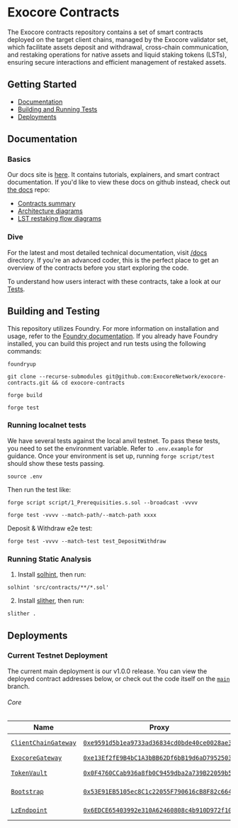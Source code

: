 # Exocore Contracts

The Exocore contracts repository contains a set of smart contracts deployed on the target client chains, managed by the Exocore validator set, which facilitate assets deposit and withdrawal, cross-chain communication, and restaking operations for native assets and liquid staking tokens (LSTs), ensuring secure interactions and efficient management of restaked assets.

## Getting Started

* [Documentation](#documentation)
* [Building and Running Tests](#building-and-running-tests)
* [Deployments](#deployments)

## Documentation

### Basics

Our docs site is [here](https://docs.exocore.network/components/smart-contracts). It contains tutorials, explainers, and smart contract documentation. If you'd like to view these docs on github instead, check out [the docs](/docs) repo:

- [Contracts summary](./docs/summary.md)
- [Architecture diagrams](/docs/architecture.svg)
- [LST restaking flow diagrams](/docs/lst-flow.svg)

### Dive

For the latest and most detailed technical documentation, visit [/docs](/docs) directory. If you're an advanced coder, this is the perfect place to get an overview of the contracts before you start exploring the code.

To understand how users interact with these contracts, take a look at our [Tests](./test/).

## Building and Testing

This repository utilizes Foundry. For more information on installation and usage, refer to the [Foundry documentation](https://book.getfoundry.sh/). If you already have Foundry installed, you can build this project and run tests using the following commands:

```
foundryup

git clone --recurse-submodules git@github.com:ExocoreNetwork/exocore-contracts.git && cd exocore-contracts

forge build

forge test
```

### Running localnet tests

We have several tests against the local anvil testnet. To pass these tests, you need to set the environment variable. Refer to `.env.example` for guidance. Once your environment is set up, running `forge script/test` should show these tests passing.

`source .env`

Then run the test like:

`forge script script/1_Prerequisities.s.sol --broadcast -vvvv`

`forge test -vvvv --match-path/--match-path xxxx`

Deposit & Withdraw e2e test:

`forge test -vvvv --match-test test_DepositWithdraw`

### Running Static Analysis

1. Install [solhint](https://github.com/protofire/solhint), then run:

`solhint 'src/contracts/**/*.sol'`

2. Install [slither](https://github.com/crytic/slither), then run:

`slither .`


## Deployments

### Current Testnet Deployment

The current main deployment is our v1.0.0 release. You can view the deployed contract addresses below, or check out the code itself on the [`main`](https://github.com/ExocoreNetwork/exocore-contracts/tree/main) branch.

###### Core

| Name | Proxy | Implementation | Notes |
| -------- | -------- | -------- | -------- |
| [`ClientChainGateway`](https://github.com/ExocoreNetwork/exocore-contracts/blob/main/src/contracts/core/ClientChainGateway.sol) | [`0xe9591d5b1ea9733ad36834cd0bde40ce0028ae33`](https://sepolia.etherscan.io/address/0xe9591d5b1ea9733ad36834cd0bde40ce0028ae33) | [`0xdC51F6d62ce78EfF7c98f3BD59227B4D0785C6ef`](https://sepolia.etherscan.io/address/0xdC51F6d62ce78EfF7c98f3BD59227B4D0785C6ef) | Proxy: [`TUP@4.7.1`](https://github.com/OpenZeppelin/openzeppelin-contracts/blob/v4.7.1/contracts/proxy/transparent/TransparentUpgradeableProxy.sol) |
| [`ExocoreGateway`](https://github.com/ExocoreNetwork/exocore-contracts/blob/main/src/contracts/core/ExocoreGateway.sol) | [`0xe13Ef2fE9B4bC1A3bBB62Df6bB19d6aD79525036`](https://exoscan.org/address/0xe13Ef2fE9B4bC1A3bBB62Df6bB19d6aD79525036) | [`0xe13Ef2fE9B4bC1A3bBB62Df6bB19d6aD79525036`](https://exoscan.org/address/0xe13Ef2fE9B4bC1A3bBB62Df6bB19d6aD79525036) | Proxy: - |
| [`TokenVault`](https://github.com/ExocoreNetwork/exocore-contracts/blob/main/src/contracts/core/Vault.sol) | [`0x0F4760CCab936a8fb0C9459dba2a739B22059b5f`](https://sepolia.etherscan.io/address/0x0F4760CCab936a8fb0C9459dba2a739B22059b5f) | [`0xF22097E6799DF7D8b25CCeF6E64DA3CB9133012D`](https://sepolia.etherscan.io/address/0xF22097E6799DF7D8b25CCeF6E64DA3CB9133012D) | Proxy: [`TUP@4.7.1`](https://github.com/OpenZeppelin/openzeppelin-contracts/blob/v4.7.1/contracts/proxy/transparent/TransparentUpgradeableProxy.sol) |
| [`Bootstrap`](https://github.com/ExocoreNetwork/exocore-contracts/blob/main/src/contracts/core/Bootstrap.sol) | [`0x53E91EB5105ec8C1c22055F790616cB8F82c664e`](https://sepolia.etherscan.io/address/0x53E91EB5105ec8C1c22055F790616cB8F82c664e) | [`0x417CaBa1E4a63D1202dCc6E19F7c3eC79b31EC45`](https://sepolia.etherscan.io/address/0x417CaBa1E4a63D1202dCc6E19F7c3eC79b31EC45) | Proxy: [`TUP@4.7.1`](https://github.com/OpenZeppelin/openzeppelin-contracts/blob/v4.7.1/contracts/proxy/transparent/TransparentUpgradeableProxy.sol) |
| [`LzEndpoint`](https://github.com/ExocoreNetwork/exocore-contracts/blob/main/src/contracts/core/Bootstrap.sol) | [`0x6EDCE65403992e310A62460808c4b910D972f10f`](https://sepolia.etherscan.io/address/0x6EDCE65403992e310A62460808c4b910D972f10f) | [`0x6EDCE65403992e310A62460808c4b910D972f10f`](https://sepolia.etherscan.io/address/0x6EDCE65403992e310A62460808c4b910D972f10f) | Proxy: [`TUP@4.7.1`](https://github.com/OpenZeppelin/openzeppelin-contracts/blob/v4.7.1/contracts/proxy/transparent/TransparentUpgradeableProxy.sol) |
